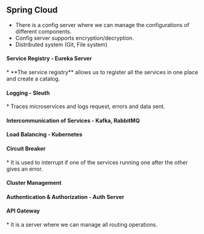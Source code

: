 Spring Cloud
---

* There is a config server where we can manage the configurations of different components.
* Config server supports encryption/decryption.
* Distributed system (Git, File system)

<h4>Service Registry - Eureka Server</h4>
* **The service registry** allows us to register all the services in one place and create a catalog.

<h4>Logging - Sleuth</h4>
* Traces microservices and logs request, errors and data sent.

<h4>Intercommunication of Services - Kafka, RabbitMQ</h4>

<h4>Load Balancing - Kubernetes</h4>

<h4>Circuit Breaker</h4>
* It is used to interrupt if one of the services running one after the other gives an error.

<h4>Cluster Management</h4>

<h4>Authentication & Authorization - Auth Server</h4>

<h4>API Gateway</h4>
* It is a server where we can manage all routing operations.